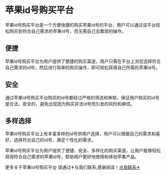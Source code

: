 # 苹果id号购买平台

苹果id号购买平台是一个方便快捷的购买苹果id号的平台，用户可以通过该平台轻松购买到符合自己需求的苹果id号，而无需自己去繁琐的操作。

## 便捷

苹果id号购买平台为用户提供了便捷的购买渠道，用户只需在平台上浏览选择符合自己需求的id号，然后进行简单的购买操作，即可轻松获得自己所需的苹果id号。

## 安全

通过苹果id号购买平台购买的id号都经过严格的筛选和审核，保证用户购买的id号是合法、安全的，避免出现因为购买非法id号而引发的风险和麻烦。

## 多样选择

苹果id号购买平台上有丰富多样的id号供用户选择，用户可以根据自己的需求和喜好，选择符合自己的id号，满足个性化的需求。

苹果id号购买平台为用户提供了便捷、安全、多样化的购买渠道，让用户能够轻松获得符合自己需求的苹果id号，帮助用户更好地使用和体验苹果产品。

更多关于苹果id号购买平台 请通过✈与我们联系,感谢阅读！[点我联系✈](https://ad.G208.com)
